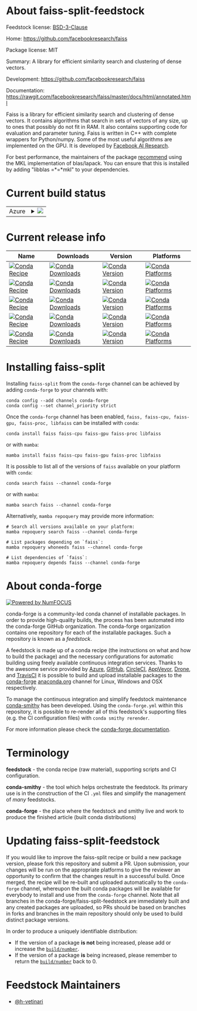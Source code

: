 About faiss-split-feedstock
===========================

Feedstock license: [BSD-3-Clause](https://github.com/conda-forge/faiss-split-feedstock/blob/main/LICENSE.txt)

Home: https://github.com/facebookresearch/faiss

Package license: MIT

Summary: A library for efficient similarity search and clustering of dense vectors.

Development: https://github.com/facebookresearch/faiss

Documentation: https://rawgit.com/facebookresearch/faiss/master/docs/html/annotated.html

Faiss is a library for efficient similarity search and clustering of dense vectors.
It contains algorithms that search in sets of vectors of any size, up to ones that
possibly do not fit in RAM. It also contains supporting code for evaluation and
parameter tuning. Faiss is written in C++ with complete wrappers for Python/numpy.
Some of the most useful algorithms are implemented on the GPU. It is developed by
[Facebook AI Research](https://research.fb.com/category/facebook-ai-research-fair/).

For best performance, the maintainers of the package
[recommend](https://github.com/conda-forge/staged-recipes/pull/11337#issuecomment-623718460)
using the MKL implementation of blas/lapack. You can ensure that this is installed
by adding "libblas =*=*mkl" to your dependencies.


Current build status
====================


<table>
    
  <tr>
    <td>Azure</td>
    <td>
      <details>
        <summary>
          <a href="https://dev.azure.com/conda-forge/feedstock-builds/_build/latest?definitionId=9713&branchName=main">
            <img src="https://dev.azure.com/conda-forge/feedstock-builds/_apis/build/status/faiss-split-feedstock?branchName=main">
          </a>
        </summary>
        <table>
          <thead><tr><th>Variant</th><th>Status</th></tr></thead>
          <tbody><tr>
              <td>linux_64_cuda_compilerNonecuda_compiler_versionNonecxx_compiler_version13</td>
              <td>
                <a href="https://dev.azure.com/conda-forge/feedstock-builds/_build/latest?definitionId=9713&branchName=main">
                  <img src="https://dev.azure.com/conda-forge/feedstock-builds/_apis/build/status/faiss-split-feedstock?branchName=main&jobName=linux&configuration=linux%20linux_64_cuda_compilerNonecuda_compiler_versionNonecxx_compiler_version13" alt="variant">
                </a>
              </td>
            </tr><tr>
              <td>linux_64_cuda_compilercuda-nvcccuda_compiler_version12.0cxx_compiler_version12</td>
              <td>
                <a href="https://dev.azure.com/conda-forge/feedstock-builds/_build/latest?definitionId=9713&branchName=main">
                  <img src="https://dev.azure.com/conda-forge/feedstock-builds/_apis/build/status/faiss-split-feedstock?branchName=main&jobName=linux&configuration=linux%20linux_64_cuda_compilercuda-nvcccuda_compiler_version12.0cxx_compiler_version12" alt="variant">
                </a>
              </td>
            </tr><tr>
              <td>linux_64_cuda_compilernvcccuda_compiler_version11.8cxx_compiler_version11</td>
              <td>
                <a href="https://dev.azure.com/conda-forge/feedstock-builds/_build/latest?definitionId=9713&branchName=main">
                  <img src="https://dev.azure.com/conda-forge/feedstock-builds/_apis/build/status/faiss-split-feedstock?branchName=main&jobName=linux&configuration=linux%20linux_64_cuda_compilernvcccuda_compiler_version11.8cxx_compiler_version11" alt="variant">
                </a>
              </td>
            </tr><tr>
              <td>linux_aarch64_c_stdlib_version2.17cuda_compilerNonecuda_compiler_versionNonecxx_compiler_version12</td>
              <td>
                <a href="https://dev.azure.com/conda-forge/feedstock-builds/_build/latest?definitionId=9713&branchName=main">
                  <img src="https://dev.azure.com/conda-forge/feedstock-builds/_apis/build/status/faiss-split-feedstock?branchName=main&jobName=linux&configuration=linux%20linux_aarch64_c_stdlib_version2.17cuda_compilerNonecuda_compiler_versionNonecxx_compiler_version12" alt="variant">
                </a>
              </td>
            </tr><tr>
              <td>linux_aarch64_c_stdlib_version2.17cuda_compilernvcccuda_compiler_version11.8cxx_compiler_version11</td>
              <td>
                <a href="https://dev.azure.com/conda-forge/feedstock-builds/_build/latest?definitionId=9713&branchName=main">
                  <img src="https://dev.azure.com/conda-forge/feedstock-builds/_apis/build/status/faiss-split-feedstock?branchName=main&jobName=linux&configuration=linux%20linux_aarch64_c_stdlib_version2.17cuda_compilernvcccuda_compiler_version11.8cxx_compiler_version11" alt="variant">
                </a>
              </td>
            </tr><tr>
              <td>linux_aarch64_c_stdlib_version2.28cuda_compilercuda-nvcccuda_compiler_version12.0cxx_compiler_version12</td>
              <td>
                <a href="https://dev.azure.com/conda-forge/feedstock-builds/_build/latest?definitionId=9713&branchName=main">
                  <img src="https://dev.azure.com/conda-forge/feedstock-builds/_apis/build/status/faiss-split-feedstock?branchName=main&jobName=linux&configuration=linux%20linux_aarch64_c_stdlib_version2.28cuda_compilercuda-nvcccuda_compiler_version12.0cxx_compiler_version12" alt="variant">
                </a>
              </td>
            </tr><tr>
              <td>linux_ppc64le_cuda_compilerNonecuda_compiler_versionNonecxx_compiler_version13</td>
              <td>
                <a href="https://dev.azure.com/conda-forge/feedstock-builds/_build/latest?definitionId=9713&branchName=main">
                  <img src="https://dev.azure.com/conda-forge/feedstock-builds/_apis/build/status/faiss-split-feedstock?branchName=main&jobName=linux&configuration=linux%20linux_ppc64le_cuda_compilerNonecuda_compiler_versionNonecxx_compiler_version13" alt="variant">
                </a>
              </td>
            </tr><tr>
              <td>linux_ppc64le_cuda_compilercuda-nvcccuda_compiler_version12.0cxx_compiler_version12</td>
              <td>
                <a href="https://dev.azure.com/conda-forge/feedstock-builds/_build/latest?definitionId=9713&branchName=main">
                  <img src="https://dev.azure.com/conda-forge/feedstock-builds/_apis/build/status/faiss-split-feedstock?branchName=main&jobName=linux&configuration=linux%20linux_ppc64le_cuda_compilercuda-nvcccuda_compiler_version12.0cxx_compiler_version12" alt="variant">
                </a>
              </td>
            </tr><tr>
              <td>linux_ppc64le_cuda_compilernvcccuda_compiler_version11.8cxx_compiler_version11</td>
              <td>
                <a href="https://dev.azure.com/conda-forge/feedstock-builds/_build/latest?definitionId=9713&branchName=main">
                  <img src="https://dev.azure.com/conda-forge/feedstock-builds/_apis/build/status/faiss-split-feedstock?branchName=main&jobName=linux&configuration=linux%20linux_ppc64le_cuda_compilernvcccuda_compiler_version11.8cxx_compiler_version11" alt="variant">
                </a>
              </td>
            </tr><tr>
              <td>osx_64</td>
              <td>
                <a href="https://dev.azure.com/conda-forge/feedstock-builds/_build/latest?definitionId=9713&branchName=main">
                  <img src="https://dev.azure.com/conda-forge/feedstock-builds/_apis/build/status/faiss-split-feedstock?branchName=main&jobName=osx&configuration=osx%20osx_64_" alt="variant">
                </a>
              </td>
            </tr><tr>
              <td>osx_arm64</td>
              <td>
                <a href="https://dev.azure.com/conda-forge/feedstock-builds/_build/latest?definitionId=9713&branchName=main">
                  <img src="https://dev.azure.com/conda-forge/feedstock-builds/_apis/build/status/faiss-split-feedstock?branchName=main&jobName=osx&configuration=osx%20osx_arm64_" alt="variant">
                </a>
              </td>
            </tr><tr>
              <td>win_64_cuda_compilerNonecuda_compiler_versionNone</td>
              <td>
                <a href="https://dev.azure.com/conda-forge/feedstock-builds/_build/latest?definitionId=9713&branchName=main">
                  <img src="https://dev.azure.com/conda-forge/feedstock-builds/_apis/build/status/faiss-split-feedstock?branchName=main&jobName=win&configuration=win%20win_64_cuda_compilerNonecuda_compiler_versionNone" alt="variant">
                </a>
              </td>
            </tr><tr>
              <td>win_64_cuda_compilercuda-nvcccuda_compiler_version12.0</td>
              <td>
                <a href="https://dev.azure.com/conda-forge/feedstock-builds/_build/latest?definitionId=9713&branchName=main">
                  <img src="https://dev.azure.com/conda-forge/feedstock-builds/_apis/build/status/faiss-split-feedstock?branchName=main&jobName=win&configuration=win%20win_64_cuda_compilercuda-nvcccuda_compiler_version12.0" alt="variant">
                </a>
              </td>
            </tr><tr>
              <td>win_64_cuda_compilernvcccuda_compiler_version11.8</td>
              <td>
                <a href="https://dev.azure.com/conda-forge/feedstock-builds/_build/latest?definitionId=9713&branchName=main">
                  <img src="https://dev.azure.com/conda-forge/feedstock-builds/_apis/build/status/faiss-split-feedstock?branchName=main&jobName=win&configuration=win%20win_64_cuda_compilernvcccuda_compiler_version11.8" alt="variant">
                </a>
              </td>
            </tr>
          </tbody>
        </table>
      </details>
    </td>
  </tr>
</table>

Current release info
====================

| Name | Downloads | Version | Platforms |
| --- | --- | --- | --- |
| [![Conda Recipe](https://img.shields.io/badge/recipe-faiss-green.svg)](https://anaconda.org/conda-forge/faiss) | [![Conda Downloads](https://img.shields.io/conda/dn/conda-forge/faiss.svg)](https://anaconda.org/conda-forge/faiss) | [![Conda Version](https://img.shields.io/conda/vn/conda-forge/faiss.svg)](https://anaconda.org/conda-forge/faiss) | [![Conda Platforms](https://img.shields.io/conda/pn/conda-forge/faiss.svg)](https://anaconda.org/conda-forge/faiss) |
| [![Conda Recipe](https://img.shields.io/badge/recipe-faiss--cpu-green.svg)](https://anaconda.org/conda-forge/faiss-cpu) | [![Conda Downloads](https://img.shields.io/conda/dn/conda-forge/faiss-cpu.svg)](https://anaconda.org/conda-forge/faiss-cpu) | [![Conda Version](https://img.shields.io/conda/vn/conda-forge/faiss-cpu.svg)](https://anaconda.org/conda-forge/faiss-cpu) | [![Conda Platforms](https://img.shields.io/conda/pn/conda-forge/faiss-cpu.svg)](https://anaconda.org/conda-forge/faiss-cpu) |
| [![Conda Recipe](https://img.shields.io/badge/recipe-faiss--gpu-green.svg)](https://anaconda.org/conda-forge/faiss-gpu) | [![Conda Downloads](https://img.shields.io/conda/dn/conda-forge/faiss-gpu.svg)](https://anaconda.org/conda-forge/faiss-gpu) | [![Conda Version](https://img.shields.io/conda/vn/conda-forge/faiss-gpu.svg)](https://anaconda.org/conda-forge/faiss-gpu) | [![Conda Platforms](https://img.shields.io/conda/pn/conda-forge/faiss-gpu.svg)](https://anaconda.org/conda-forge/faiss-gpu) |
| [![Conda Recipe](https://img.shields.io/badge/recipe-faiss--proc-green.svg)](https://anaconda.org/conda-forge/faiss-proc) | [![Conda Downloads](https://img.shields.io/conda/dn/conda-forge/faiss-proc.svg)](https://anaconda.org/conda-forge/faiss-proc) | [![Conda Version](https://img.shields.io/conda/vn/conda-forge/faiss-proc.svg)](https://anaconda.org/conda-forge/faiss-proc) | [![Conda Platforms](https://img.shields.io/conda/pn/conda-forge/faiss-proc.svg)](https://anaconda.org/conda-forge/faiss-proc) |
| [![Conda Recipe](https://img.shields.io/badge/recipe-libfaiss-green.svg)](https://anaconda.org/conda-forge/libfaiss) | [![Conda Downloads](https://img.shields.io/conda/dn/conda-forge/libfaiss.svg)](https://anaconda.org/conda-forge/libfaiss) | [![Conda Version](https://img.shields.io/conda/vn/conda-forge/libfaiss.svg)](https://anaconda.org/conda-forge/libfaiss) | [![Conda Platforms](https://img.shields.io/conda/pn/conda-forge/libfaiss.svg)](https://anaconda.org/conda-forge/libfaiss) |

Installing faiss-split
======================

Installing `faiss-split` from the `conda-forge` channel can be achieved by adding `conda-forge` to your channels with:

```
conda config --add channels conda-forge
conda config --set channel_priority strict
```

Once the `conda-forge` channel has been enabled, `faiss, faiss-cpu, faiss-gpu, faiss-proc, libfaiss` can be installed with `conda`:

```
conda install faiss faiss-cpu faiss-gpu faiss-proc libfaiss
```

or with `mamba`:

```
mamba install faiss faiss-cpu faiss-gpu faiss-proc libfaiss
```

It is possible to list all of the versions of `faiss` available on your platform with `conda`:

```
conda search faiss --channel conda-forge
```

or with `mamba`:

```
mamba search faiss --channel conda-forge
```

Alternatively, `mamba repoquery` may provide more information:

```
# Search all versions available on your platform:
mamba repoquery search faiss --channel conda-forge

# List packages depending on `faiss`:
mamba repoquery whoneeds faiss --channel conda-forge

# List dependencies of `faiss`:
mamba repoquery depends faiss --channel conda-forge
```


About conda-forge
=================

[![Powered by
NumFOCUS](https://img.shields.io/badge/powered%20by-NumFOCUS-orange.svg?style=flat&colorA=E1523D&colorB=007D8A)](https://numfocus.org)

conda-forge is a community-led conda channel of installable packages.
In order to provide high-quality builds, the process has been automated into the
conda-forge GitHub organization. The conda-forge organization contains one repository
for each of the installable packages. Such a repository is known as a *feedstock*.

A feedstock is made up of a conda recipe (the instructions on what and how to build
the package) and the necessary configurations for automatic building using freely
available continuous integration services. Thanks to the awesome service provided by
[Azure](https://azure.microsoft.com/en-us/services/devops/), [GitHub](https://github.com/),
[CircleCI](https://circleci.com/), [AppVeyor](https://www.appveyor.com/),
[Drone](https://cloud.drone.io/welcome), and [TravisCI](https://travis-ci.com/)
it is possible to build and upload installable packages to the
[conda-forge](https://anaconda.org/conda-forge) [anaconda.org](https://anaconda.org/)
channel for Linux, Windows and OSX respectively.

To manage the continuous integration and simplify feedstock maintenance
[conda-smithy](https://github.com/conda-forge/conda-smithy) has been developed.
Using the ``conda-forge.yml`` within this repository, it is possible to re-render all of
this feedstock's supporting files (e.g. the CI configuration files) with ``conda smithy rerender``.

For more information please check the [conda-forge documentation](https://conda-forge.org/docs/).

Terminology
===========

**feedstock** - the conda recipe (raw material), supporting scripts and CI configuration.

**conda-smithy** - the tool which helps orchestrate the feedstock.
                   Its primary use is in the construction of the CI ``.yml`` files
                   and simplify the management of *many* feedstocks.

**conda-forge** - the place where the feedstock and smithy live and work to
                  produce the finished article (built conda distributions)


Updating faiss-split-feedstock
==============================

If you would like to improve the faiss-split recipe or build a new
package version, please fork this repository and submit a PR. Upon submission,
your changes will be run on the appropriate platforms to give the reviewer an
opportunity to confirm that the changes result in a successful build. Once
merged, the recipe will be re-built and uploaded automatically to the
`conda-forge` channel, whereupon the built conda packages will be available for
everybody to install and use from the `conda-forge` channel.
Note that all branches in the conda-forge/faiss-split-feedstock are
immediately built and any created packages are uploaded, so PRs should be based
on branches in forks and branches in the main repository should only be used to
build distinct package versions.

In order to produce a uniquely identifiable distribution:
 * If the version of a package **is not** being increased, please add or increase
   the [``build/number``](https://docs.conda.io/projects/conda-build/en/latest/resources/define-metadata.html#build-number-and-string).
 * If the version of a package **is** being increased, please remember to return
   the [``build/number``](https://docs.conda.io/projects/conda-build/en/latest/resources/define-metadata.html#build-number-and-string)
   back to 0.

Feedstock Maintainers
=====================

* [@h-vetinari](https://github.com/h-vetinari/)

